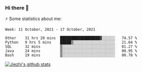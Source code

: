 ### Hi there 👋

⚡ Some statistics about me:


<!--START_SECTION:waka-->
```text
Week: 11 October, 2021 - 17 October, 2021

Other    31 hrs 20 mins  ██████████████████▓░░░░░░   74.57 % 
Python   9 hrs 5 mins    █████▒░░░░░░░░░░░░░░░░░░░   21.64 % 
SQL      32 mins         ▒░░░░░░░░░░░░░░░░░░░░░░░░   01.27 % 
Java     24 mins         ▒░░░░░░░░░░░░░░░░░░░░░░░░   00.95 % 
Bash     19 mins         ▒░░░░░░░░░░░░░░░░░░░░░░░░   00.78 % 
```
<!--END_SECTION:waka-->





[![Jiezhi's github stats](https://github-readme-stats.vercel.app/api?username=Jiezhi&show_icons=true)](https://github.com/Jiezhi/github-readme-stats)

<!--
[![Top Langs](https://github-readme-stats.vercel.app/api/top-langs/?username=Jiezhi&hide=javascript,html)](https://github.com/Jiezhi/github-readme-stats)

**Jiezhi/Jiezhi** is a ✨ _special_ ✨ repository because its `README.md` (this file) appears on your GitHub profile.

Here are some ideas to get you started:

- 🔭 I’m currently working on ...
- 🌱 I’m currently learning ...
- 👯 I’m looking to collaborate on ...
- 🤔 I’m looking for help with ...
- 💬 Ask me about ...
- 📫 How to reach me: ...
- 😄 Pronouns: ...
- ⚡ Fun fact: ...
-->

